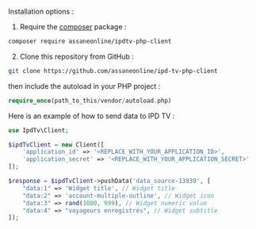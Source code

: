 Installation options :

1. Require the [composer](https://getcomposer.org/) package :

```sh
composer require assaneonline/ipdtv-php-client
````

2. Clone this repository from GitHub :

```sh
git clone https://github.com/assaneonline/ipd-tv-php-client
```

then include the autoload in your PHP project :

```php
require_once(path_to_this/vendor/autoload.php)
```

Here is an example of how to send data to IPD TV :

```php
use IpdTv\Client;

$ipdTvClient = new Client([
    'application_id' => '<REPLACE_WITH_YOUR_APPLICATION_ID>',
    'application_secret' => '<REPLACE_WITH_YOUR_APPLICATION_SECRET>'
]);

$response = $ipdTvClient->pushData('data_source-13939', [
    "data:1" => 'Widget title', // Widget title
    "data:2" => 'account-multiple-outline', // Widget icon
    "data:3" => rand(1000, 999), // Widget numeric value
    "data:4" => "voyageurs enregistrés", // Widget subtitle
]);
```